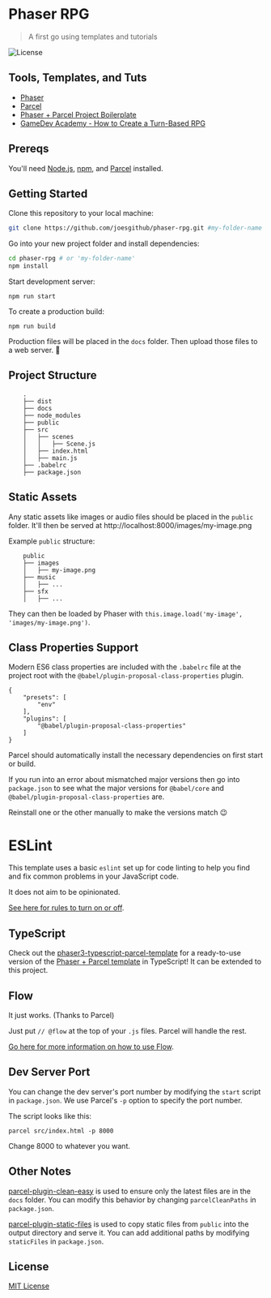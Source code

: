 # Phaser RPG
> A first go using templates and tutorials

![License](https://img.shields.io/badge/license-MIT-green)

## Tools, Templates, and Tuts

- [Phaser](https://phaser.io/)
- [Parcel](https://parceljs.org/)
- [Phaser + Parcel Project Boilerplate](https://github.com/ourcade/phaser3-parcel-template)
- [GameDev Academy - How to Create a Turn-Based RPG](https://gamedevacademy.org/how-to-create-a-turn-based-rpg-game-in-phaser-3-part-1/)

## Prereqs

You'll need [Node.js](https://nodejs.org/en/), [npm](https://www.npmjs.com/), and [Parcel](https://parceljs.org/) installed.

## Getting Started

Clone this repository to your local machine:

```bash
git clone https://github.com/joesgithub/phaser-rpg.git #my-folder-name
```

Go into your new project folder and install dependencies:

```bash
cd phaser-rpg # or 'my-folder-name'
npm install
```

Start development server:

```
npm run start
```

To create a production build:

```
npm run build
```

Production files will be placed in the `docs` folder. Then upload those files to a web server. 🎉

## Project Structure

```
    .
    ├── dist
    ├── docs
    ├── node_modules
    ├── public
    ├── src
    │   ├── scenes
    │   │   ├── Scene.js
    │   ├── index.html
    │   ├── main.js
    ├── .babelrc
    ├── package.json
```

## Static Assets

Any static assets like images or audio files should be placed in the `public` folder. It'll then be served at http://localhost:8000/images/my-image.png

Example `public` structure:

```
    public
    ├── images
    │   ├── my-image.png
    ├── music
    │   ├── ...
    ├── sfx
    │   ├── ...
```

They can then be loaded by Phaser with `this.image.load('my-image', 'images/my-image.png')`.

## Class Properties Support

Modern ES6 class properties are included with the `.babelrc` file at the project root with the `@babel/plugin-proposal-class-properties` plugin.

```
{
	"presets": [
		"env"
	],
	"plugins": [
		"@babel/plugin-proposal-class-properties"
	]
}
```

Parcel should automatically install the necessary dependencies on first start or build.

If you run into an error about mismatched major versions then go into `package.json` to see what the major versions for `@babel/core` and `@babel/plugin-proposal-class-properties` are.

Reinstall one or the other manually to make the versions match 😉

# ESLint

This template uses a basic `eslint` set up for code linting to help you find and fix common problems in your JavaScript code.

It does not aim to be opinionated.

[See here for rules to turn on or off](https://eslint.org/docs/rules/).

## TypeScript

Check out the [phaser3-typescript-parcel-template](https://github.com/ourcade/phaser3-typescript-parcel-template) for a ready-to-use version of the [Phaser + Parcel template](https://github.com/ourcade/phaser3-parcel-template) in TypeScript! It can be extended to this project.

## Flow

It just works. (Thanks to Parcel)

Just put `// @flow` at the top of your `.js` files. Parcel will handle the rest.

[Go here for more information on how to use Flow](https://flow.org/).

## Dev Server Port

You can change the dev server's port number by modifying the `start` script in `package.json`. We use Parcel's `-p` option to specify the port number.

The script looks like this:

```
parcel src/index.html -p 8000
```

Change 8000 to whatever you want.

## Other Notes

[parcel-plugin-clean-easy](https://github.com/lifuzhao100/parcel-plugin-clean-easy) is used to ensure only the latest files are in the `docs` folder. You can modify this behavior by changing `parcelCleanPaths` in `package.json`.

[parcel-plugin-static-files](https://github.com/elwin013/parcel-plugin-static-files-copy#readme) is used to copy static files from `public` into the output directory and serve it. You can add additional paths by modifying `staticFiles` in `package.json`.

## License

[MIT License](https://github.com/joesgithub/phaser-rpg/blob/master/LICENSE)
